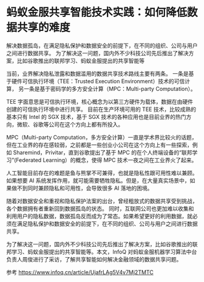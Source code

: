 # 蚂蚁金服共享智能技术实践：如何降低数据共享的难度

解决数据孤岛，在满足隐私保护和数据安全的前提下，在不同的组织、公司与用户之间进行数据共享。
为了解决这一问题，国内外不少科技公司先后推出了解决方案，比如谷歌推出的联邦学习、蚂蚁金服提出的共享智能等

当前，业界解决隐私泄露和数据滥用的数据共享技术路线主要有两条。
一条是基于硬件可信执行环境（TEE：Trusted Execution Environment）技术的可信计算，
另一条是基于密码学的多方安全计算（MPC：Multi-party Computation）。


TEE 字面意思是可信执行环境，核心概念为以第三方硬件为载体，数据在由硬件创建的可信执行环境中进行共享。
目前在生产环境可用的 TEE 技术，比较成熟的基本只有 Intel 的 SGX 技术，基于 SGX 技术的各种应用也是目前业界的热门方向，微软、谷歌等公司在这个方向上都有所投入。

MPC（Multi-party Computation，多方安全计算）一直是学术界比较火的话题，但在工业界的存在感较弱，之前都是一些创业小公司在这个方向上有一些探索，例如 Sharemind，Privitar，直到谷歌提出了基于 MPC 的在个人终端设备的“联邦学习”(Federated Learning）的概念，使得 MPC 技术一夜之间在工业界火了起来。








人工智能目前存在的难题是鱼与熊掌不可兼得，也就是隐私性跟可用性难以兼顾。
如果想要 AI 系统发挥作用，就可能需要牺牲隐私。但是，在大量真实场景中，如果做不到同时兼顾隐私和可用性，会导致很多 AI 落地的困境。


随着对数据安全和重视和隐私保护法案的出台，曾经粗放式的数据共享受到挑战，各个数据拥有者重新回到数据孤岛的状态。
同时，互联网公司也更加难以收集和利用用户的隐私数据，数据孤岛反而成为了常态。如果希望更好的利用数据，就必须在满足隐私保护和数据安全的前提下，在不同的组织、公司与用户之间进行数据共享。

为了解决这一问题，国内外不少科技公司先后推出了解决方案，比如谷歌推出的联邦学习、蚂蚁金服提出的共享智能等。本文，InfoQ 对蚂蚁金服机器学习算法中台负责人周俊进行了采访，了解共享智能如何解决金融领域的数据共享问题。




参考
https://www.infoq.cn/article/UjafrLAg5V4v7Mj2TMTC





